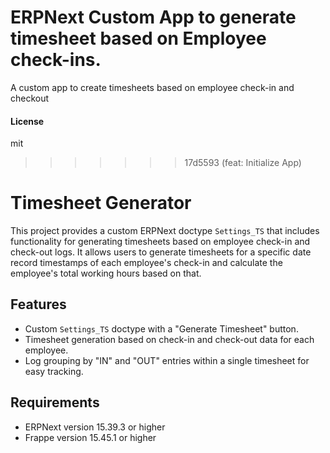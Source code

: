 ERPNext Custom App to generate timesheet based on Employee check-ins.
=======
A custom app to create timesheets based on employee check-in and checkout
#### License

mit
>>>>>>> 17d5593 (feat: Initialize App)


# Timesheet Generator

This project provides a custom ERPNext doctype `Settings_TS` that includes functionality for generating timesheets based on employee check-in and check-out logs. It allows users to generate timesheets for a specific date record timestamps of each employee's check-in and calculate the employee's total working hours based on that.

## Features
- Custom `Settings_TS` doctype with a "Generate Timesheet" button.
- Timesheet generation based on check-in and check-out data for each employee.
- Log grouping by "IN" and "OUT" entries within a single timesheet for easy tracking.

## Requirements
- ERPNext version 15.39.3 or higher
- Frappe version 15.45.1 or higher
